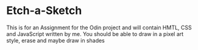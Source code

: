 # Etch-a-Sketch
This is for an Assignment for the Odin project and will contain HMTL, CSS and JavaScript written by me. You should be able to draw in a pixel art style, erase and maybe draw in shades
